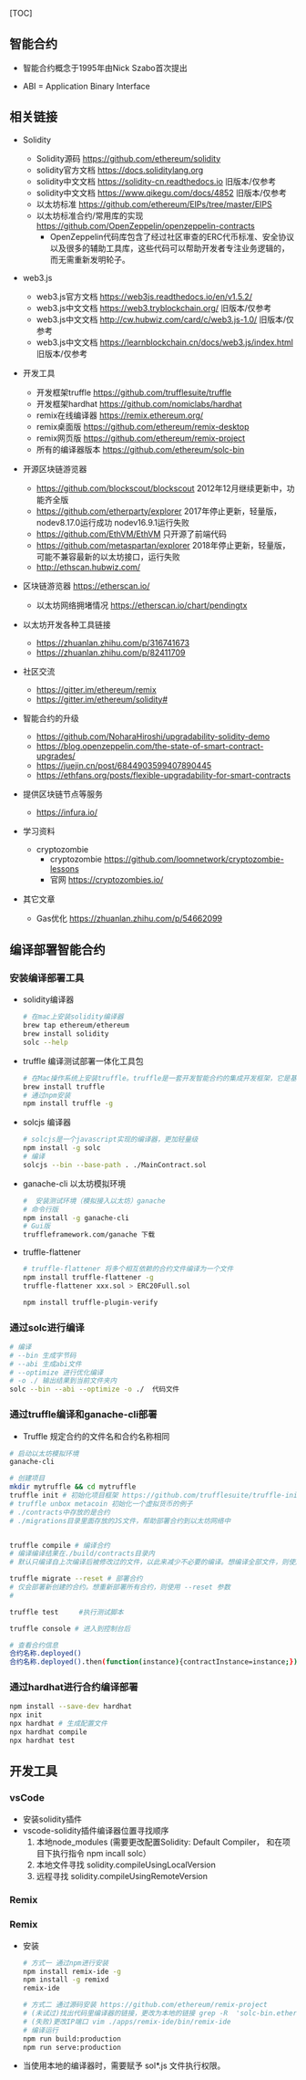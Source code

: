 
[TOC]

## 智能合约

- 智能合约概念于1995年由Nick Szabo首次提出

- ABI = Application Binary Interface

## 相关链接
- Solidity
    - Solidity源码  https://github.com/ethereum/solidity
    - solidity官方文档 https://docs.soliditylang.org
    - solidity中文文档 https://solidity-cn.readthedocs.io   旧版本/仅参考
    - solidity中文文档 https://www.qikegu.com/docs/4852     旧版本/仅参考
    - 以太坊标准 https://github.com/ethereum/EIPs/tree/master/EIPS
    - 以太坊标准合约/常用库的实现 https://github.com/OpenZeppelin/openzeppelin-contracts 
        - OpenZeppelin代码库包含了经过社区审查的ERC代币标准、安全协议以及很多的辅助工具库，这些代码可以帮助开发者专注业务逻辑的，而无需重新发明轮子。

- web3.js
    - web3.js官方文档 https://web3js.readthedocs.io/en/v1.5.2/
    - web3.js中文文档 https://web3.tryblockchain.org/   旧版本/仅参考
    - web3.js中文文档 http://cw.hubwiz.com/card/c/web3.js-1.0/  旧版本/仅参考
    - web3.js中文文档 https://learnblockchain.cn/docs/web3.js/index.html    旧版本/仅参考

- 开发工具
    - 开发框架truffle https://github.com/trufflesuite/truffle
    - 开发框架hardhat https://github.com/nomiclabs/hardhat
    - remix在线编译器 https://remix.ethereum.org/
    - remix桌面版 https://github.com/ethereum/remix-desktop
    - remix网页版 https://github.com/ethereum/remix-project
    - 所有的编译器版本 https://github.com/ethereum/solc-bin

- 开源区块链游览器
    - https://github.com/blockscout/blockscout 2012年12月继续更新中，功能齐全版
    - https://github.com/etherparty/explorer 2017年停止更新，轻量版，nodev8.17.0运行成功 nodev16.9.1运行失败
    - https://github.com/EthVM/EthVM 只开源了前端代码
    - https://github.com/metaspartan/explorer 2018年停止更新，轻量版，可能不兼容最新的以太坊接口，运行失败
    - http://ethscan.hubwiz.com/

- 区块链游览器 https://etherscan.io/
    - 以太坊网络拥堵情况 https://etherscan.io/chart/pendingtx

- 以太坊开发各种工具链接 
    - https://zhuanlan.zhihu.com/p/316741673
    - https://zhuanlan.zhihu.com/p/82411709

- 社区交流
    - https://gitter.im/ethereum/remix
    - https://gitter.im/ethereum/solidity#

- 智能合约的升级
    - https://github.com/NoharaHiroshi/upgradability-solidity-demo
    - https://blog.openzeppelin.com/the-state-of-smart-contract-upgrades/
    - https://juejin.cn/post/6844903599407890445
    - https://ethfans.org/posts/flexible-upgradability-for-smart-contracts

- 提供区块链节点等服务
    - https://infura.io/

- 学习资料
  - cryptozombie 
      - cryptozombie https://github.com/loomnetwork/cryptozombie-lessons
      - 官网 https://cryptozombies.io/

- 其它文章
  - Gas优化 https://zhuanlan.zhihu.com/p/54662099

## 编译部署智能合约

### 安装编译部署工具
- solidity编译器
    ```bash
    # 在mac上安装solidity编译器
    brew tap ethereum/ethereum
    brew install solidity
    solc --help
    ```

- truffle 编译测试部署一体化工具包
    ```bash
    # 在Mac操作系统上安装truffle。truffle是一套开发智能合约的集成开发框架，它是基于javascript的，它的好处是能够解决从智能合约的编译，单元测试，发布，调试一体系的管理
    brew install truffle
    # 通过npm安装
    npm install truffle -g
    ```

- solcjs 编译器
    ```bash
    # solcjs是一个javascript实现的编译器，更加轻量级
    npm install -g solc 
    # 编译
    solcjs --bin --base-path . ./MainContract.sol
    ```

- ganache-cli 以太坊模拟环境
    ```bash
    #  安装测试环境（模拟接入以太坊）ganache
    # 命令行版
    npm install -g ganache-cli 
    # Gui版
    truffleframework.com/ganache 下载
    ```

- truffle-flattener 
    ```bash
    # truffle-flattener 将多个相互依赖的合约文件编译为一个文件
    npm install truffle-flattener -g
    truffle-flattener xxx.sol > ERC20Full.sol

    npm install truffle-plugin-verify
    ```

### 通过solc进行编译
```bash
# 编译
# --bin 生成字节码
# --abi 生成abi文件
# --optimize 进行优化编译
# -o ./ 输出结果到当前文件夹内
solc --bin --abi --optimize -o ./  代码文件 
```

### 通过truffle编译和ganache-cli部署
- Truffle 规定合约的文件名和合约名称相同
```bash
# 启动以太坊模拟环境
ganache-cli

# 创建项目
mkdir mytruffle && cd mytruffle
truffle init # 初始化项目框架 https://github.com/trufflesuite/truffle-init-webpack
# truffle unbox metacoin 初始化一个虚拟货币的例子
# ./contracts中存放的是合约
# ./migrations目录里面存放的JS文件，帮助部署合约到以太坊网络中


truffle compile # 编译合约
# 编译编译结果在./build/contracts目录内
# 默认只编译自上次编译后被修改过的文件，以此来减少不必要的编译。想编译全部文件，则使用 --compile-all 参数

truffle migrate --reset # 部署合约
# 仅会部署新创建的合约。想重新部署所有合约，则使用 --reset 参数
# 

truffle test     #执行测试脚本
```

```bash
truffle console # 进入到控制台后

# 查看合约信息
合约名称.deployed()
合约名称.deployed().then(function(instance){contractInstance=instance;});

```

### 通过hardhat进行合约编译部署
```bash
npm install --save-dev hardhat 
npx init
npx hardhat # 生成配置文件
npx hardhat compile
npx hardhat test
```

## 开发工具
### vsCode
- 安装solidity插件
- vscode-solidity插件编译器位置寻找顺序
    1. 本地node_modules (需要更改配置Solidity: Default Compiler， 和在项目下执行指令 npm incall solc）
    2. 本地文件寻找 solidity.compileUsingLocalVersion
    3. 远程寻找 solidity.compileUsingRemoteVersion

### Remix


### Remix
- 安装
    ```bash
    # 方式一 通过npm进行安装
    npm install remix-ide -g
    npm install -g remixd
    remix-ide

    # 方式二 通过源码安装 https://github.com/ethereum/remix-project
    # (未试过)找出代码里编译器的链接，更改为本地的链接 grep -R  'solc-bin.ethereum.org' ./
    # (失败)更改IP端口 vim ./apps/remix-ide/bin/remix-ide
    # 编译运行
    npm run build:production
    npm run serve:production
    ```

- 当使用本地的编译器时，需要赋予 sol*.js 文件执行权限。